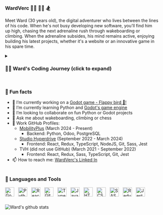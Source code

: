 ### WardVerc 🏄🏻 🧗‍♂️ 🏂 

Meet Ward (30 years old), the digital adventurer who lives between the lines of his code. When he's not busy developing new software, you'll find him up high, chasing the next adrenaline rush through wakeboarding or climbing. When the adrenaline subsides, his mind remains active, enjoying building his latest projects, whether it's a website or an innovative game in his spare time.

<details>
 <summary><h3>👨‍💻 Ward's Coding Journey (click to expand)</h3></summary>
   I began my coding journey while trading in FIFA players, aiming to profit from each transaction. Given the 5% loss on each sale, I needed to earn more than this percentage, which soon became tiresome to calculate repeatedly. This challenge sparked the idea of creating a program to automate the calculations. After diving into "Head First Java," I developed a tool within a few weeks that calculated my profits. This superpower called 'programming' ignited my passion for coding's vast possibilities.
<br />
<br />
Motivated, I completed a course on freecodecamp.org in responsive web design, covering HTML and CSS. Eager to enter the IT field, I sent numerous applications and eventually landed a role as a software tester with a company that recognized my potential. Working in this position confirmed I was on the right career path, so I enrolled in a bachelor’s degree program that covered the fundamentals of programming. After two years as a tester and completing my studies, the company promoted me to a frontend developer role in 2021.
<br />
<br />
Over the next three years, I worked as a frontend developer at two different companies before transitioning to backend development with Python. I love each day as a developer as it is fulfilling, and I continue to enjoy building exciting projects in my free time. 👾

  </details>

  #

  ### 🤙 Fun facts
  
- 🔭 I’m currently working on a <a href="https://github.com/WardVerc/flappybird/" target="_blank">Godot game - Flappy bird 🐥!</a>
- 🌱 I’m currently learning Python and <a href="https://godotengine.org/" target="_blank">Godot's game engine</a>
- 👯 I’m looking to collaborate on fun Python or Godot projects
- 💬 Ask me about wakeboarding, climbing or chess
- 💼 Work GitHub Profiles:
  - [MobilityPlus](https://github.com/WardVercMobilityPlus) (March 2024 - Present)
    - Backend: Python, Odoo, PostgreSQL
  - [Studio Hyperdrive](https://github.com/WardVerc1) (September 2022 - March 2024)
    - Frontend: React, Redux, TypeScript, NodeJS, Git, Sass, Jest 
  - TVH (did not use GitHub) (March 2021 - September 2022)
    - Frontend: React, Redux, Sass, TypeScript, Git, Jest
- 📫 How to reach me: <a href="https://www.linkedin.com/in/ward-vercruyssen-05a089177/" target="_blank">WardVerc's Linked In</a>
#

### 🧰 Languages and Tools
<img align="left" alt="Godot" width="30px" style="padding-right:10px;" src="https://cdn.jsdelivr.net/gh/devicons/devicon/icons/godot/godot-original.svg" />
<img align="left" alt="Python" width="30px" style="padding-right:10px;" src="https://cdn.jsdelivr.net/gh/devicons/devicon/icons/python/python-plain.svg" />
<img align="left" alt="React" width="30px" style="padding-right:10px;" src="https://cdn.jsdelivr.net/gh/devicons/devicon/icons/react/react-original.svg" />
<img align="left" alt="Git" width="30px" style="padding-right:10px;" src="https://cdn.jsdelivr.net/gh/devicons/devicon/icons/git/git-original.svg" />
<img align="left" alt="TypeScript" width="30px" style="padding-right:10px;" src="https://cdn.jsdelivr.net/gh/devicons/devicon/icons/typescript/typescript-plain.svg" />
<img align="left" alt="JavaScript" width="30px" style="padding-right:10px;" src="https://cdn.jsdelivr.net/gh/devicons/devicon/icons/javascript/javascript-plain.svg" />
<img align="left" alt="HTML" width="30px" style="padding-right:10px;" src="https://cdn.jsdelivr.net/gh/devicons/devicon/icons/html5/html5-plain.svg" />
<img align="left" alt="CSS" width="30px" style="padding-right:10px;" src="https://cdn.jsdelivr.net/gh/devicons/devicon/icons/css3/css3-plain.svg" />
<img align="left" alt="SASS" width="30px" style="padding-right:10px;" src="https://cdn.jsdelivr.net/gh/devicons/devicon/icons/sass/sass-original.svg" />
<img align="left" alt="Redux" width="30px" style="padding-right:10px;" src="https://cdn.jsdelivr.net/gh/devicons/devicon/icons/redux/redux-original.svg" />
<img align="left" alt="Jest" width="30px" style="padding-right:10px;" src="https://cdn.jsdelivr.net/gh/devicons/devicon/icons/jest/jest-plain.svg" />
<br />

#

![Ward's github stats](https://github-readme-stats.vercel.app/api?username=WardVerc&show_icons=true&theme=gruvbox)
